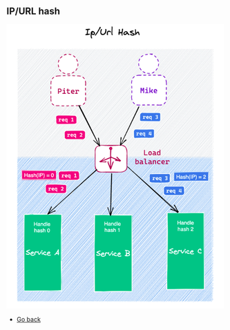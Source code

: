 ## IP/URL hash

![IP/URL hash](https://raw.githubusercontent.com/AndersDeath/holy-theory/main/images/21-ip-url-hash.png)

* [Go back](../readme.md)